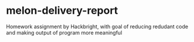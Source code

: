 # melon-delivery-report

Homework assignment by Hackbright, with goal of reducing redudant code and making output of program more meaningful
